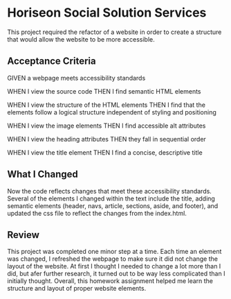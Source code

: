 # Horiseon Social Solution Services

This project required the refactor of a website in order to create a structure that would allow the website to be more accessible. 

## Acceptance Criteria

GIVEN a webpage meets accessibility standards

WHEN I view the source code
THEN I find semantic HTML elements

WHEN I view the structure of the HTML elements
THEN I find that the elements follow a logical structure independent of styling and positioning

WHEN I view the image elements
THEN I find accessible alt attributes

WHEN I view the heading attributes
THEN they fall in sequential order

WHEN I view the title element
THEN I find a concise, descriptive title

## What I Changed

Now the code reflects changes that meet these accessibility standards. Several of the elements I changed within the text include the title, adding semantic elements (header, navs, article, sections, aside, and footer), and updated the css file to reflect the changes from the index.html.

## Review

This project was completed one minor step at a time. Each time an element was changed, I refreshed the webpage to make sure it did not change the layout of the website. At first I thought I needed to change a lot more than I did, but afer further research, it turned out to be way less complicated than I initially thought. Overall, this homework assignment helped me learn the structure and layout of proper website elements. 